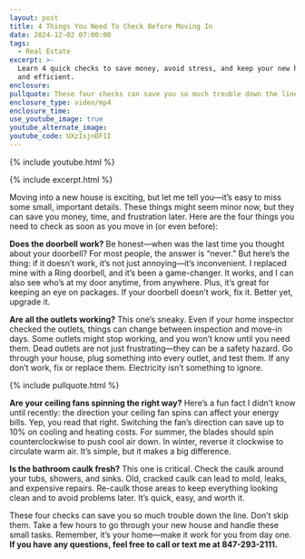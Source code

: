 ```yaml
---
layout: post
title: 4 Things You Need To Check Before Moving In
date: 2024-12-02 07:00:00
tags:
  - Real Estate
excerpt: >-
  Learn 4 quick checks to save money, avoid stress, and keep your new home safe
  and efficient.
enclosure:
pullquote: These four checks can save you so much trouble down the line.
enclosure_type: video/mp4
enclosure_time:
use_youtube_image: true
youtube_alternate_image:
youtube_code: UXzIsjnDF1I
---
```

{% include youtube.html %}

{% include excerpt.html %}

Moving into a new house is exciting, but let me tell you—it’s easy to miss some small, important details. These things might seem minor now, but they can save you money, time, and frustration later. Here are the four things you need to check as soon as you move in (or even before):

**Does the doorbell work?** Be honest—when was the last time you thought about your doorbell? For most people, the answer is “never.” But here’s the thing: if it doesn’t work, it’s not just annoying—it’s inconvenient. I replaced mine with a Ring doorbell, and it’s been a game-changer. It works, and I can also see who’s at my door anytime, from anywhere. Plus, it’s great for keeping an eye on packages. If your doorbell doesn’t work, fix it. Better yet, upgrade it.

**Are all the outlets working?** This one’s sneaky. Even if your home inspector checked the outlets, things can change between inspection and move-in days. Some outlets might stop working, and you won’t know until you need them. Dead outlets are not just frustrating—they can be a safety hazard. Go through your house, plug something into every outlet, and test them. If any don’t work, fix or replace them. Electricity isn’t something to ignore.

{% include pullquote.html %}

**Are your ceiling fans spinning the right way?** Here’s a fun fact I didn’t know until recently: the direction your ceiling fan spins can affect your energy bills. Yep, you read that right. Switching the fan’s direction can save up to 10% on cooling and heating costs. For summer, the blades should spin counterclockwise to push cool air down. In winter, reverse it clockwise to circulate warm air. It’s simple, but it makes a big difference.

**Is the bathroom caulk fresh?** This one is critical. Check the caulk around your tubs, showers, and sinks. Old, cracked caulk can lead to mold, leaks, and expensive repairs. Re-caulk those areas to keep everything looking clean and to avoid problems later. It’s quick, easy, and worth it.

These four checks can save you so much trouble down the line. Don’t skip them. Take a few hours to go through your new house and handle these small tasks. Remember, it’s your home—make it work for you from day one. **If you have any questions, feel free to call or text me at 847-293-2111.**